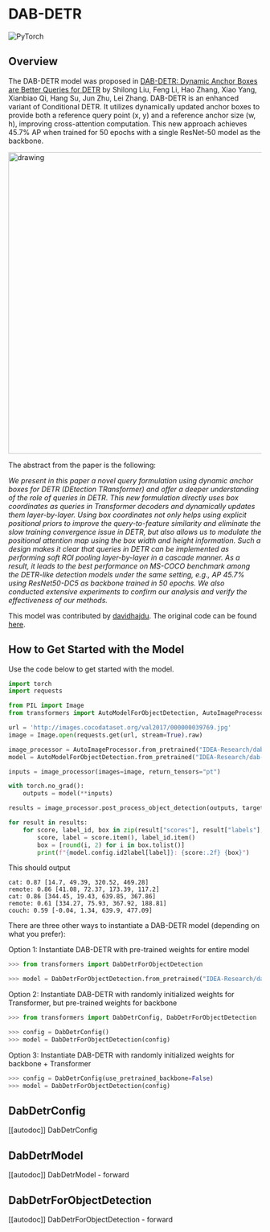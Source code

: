 <!--Copyright 2024 The HuggingFace Team. All rights reserved.

Licensed under the Apache License, Version 2.0 (the "License"); you may not use this file except in compliance with
the License. You may obtain a copy of the License at

http://www.apache.org/licenses/LICENSE-2.0

Unless required by applicable law or agreed to in writing, software distributed under the License is distributed on
an "AS IS" BASIS, WITHOUT WARRANTIES OR CONDITIONS OF ANY KIND, either express or implied. See the License for the
specific language governing permissions and limitations under the License.

⚠️ Note that this file is in Markdown but contain specific syntax for our doc-builder (similar to MDX) that may not be
rendered properly in your Markdown viewer.

-->

# DAB-DETR

<div class="flex flex-wrap space-x-1">
<img alt="PyTorch" src="https://img.shields.io/badge/PyTorch-DE3412?style=flat&logo=pytorch&logoColor=white">
</div>

## Overview

The DAB-DETR model was proposed in [DAB-DETR: Dynamic Anchor Boxes are Better Queries for DETR](https://huggingface.co/papers/2201.12329) by Shilong Liu, Feng Li, Hao Zhang, Xiao Yang, Xianbiao Qi, Hang Su, Jun Zhu, Lei Zhang.
DAB-DETR is an enhanced variant of Conditional DETR. It utilizes dynamically updated anchor boxes to provide both a reference query point (x, y) and a reference anchor size (w, h), improving cross-attention computation. This new approach achieves 45.7% AP when trained for 50 epochs with a single ResNet-50 model as the backbone.

<img src="https://huggingface.co/datasets/huggingface/documentation-images/resolve/main/transformers/model_doc/dab_detr_convergence_plot.png"
alt="drawing" width="600"/>

The abstract from the paper is the following:

*We present in this paper a novel query formulation using dynamic anchor boxes
for DETR (DEtection TRansformer) and offer a deeper understanding of the role
of queries in DETR. This new formulation directly uses box coordinates as queries
in Transformer decoders and dynamically updates them layer-by-layer. Using box
coordinates not only helps using explicit positional priors to improve the query-to-feature similarity and eliminate the slow training convergence issue in DETR,
but also allows us to modulate the positional attention map using the box width
and height information. Such a design makes it clear that queries in DETR can be
implemented as performing soft ROI pooling layer-by-layer in a cascade manner.
As a result, it leads to the best performance on MS-COCO benchmark among
the DETR-like detection models under the same setting, e.g., AP 45.7% using
ResNet50-DC5 as backbone trained in 50 epochs. We also conducted extensive
experiments to confirm our analysis and verify the effectiveness of our methods.*

This model was contributed by [davidhajdu](https://huggingface.co/davidhajdu).
The original code can be found [here](https://github.com/IDEA-Research/DAB-DETR).

## How to Get Started with the Model

Use the code below to get started with the model.

```python
import torch
import requests

from PIL import Image
from transformers import AutoModelForObjectDetection, AutoImageProcessor

url = 'http://images.cocodataset.org/val2017/000000039769.jpg' 
image = Image.open(requests.get(url, stream=True).raw)

image_processor = AutoImageProcessor.from_pretrained("IDEA-Research/dab-detr-resnet-50")
model = AutoModelForObjectDetection.from_pretrained("IDEA-Research/dab-detr-resnet-50")

inputs = image_processor(images=image, return_tensors="pt")

with torch.no_grad():
    outputs = model(**inputs)

results = image_processor.post_process_object_detection(outputs, target_sizes=torch.tensor([image.size[::-1]]), threshold=0.3)

for result in results:
    for score, label_id, box in zip(result["scores"], result["labels"], result["boxes"]):
        score, label = score.item(), label_id.item()
        box = [round(i, 2) for i in box.tolist()]
        print(f"{model.config.id2label[label]}: {score:.2f} {box}")
```
This should output
```
cat: 0.87 [14.7, 49.39, 320.52, 469.28]
remote: 0.86 [41.08, 72.37, 173.39, 117.2]
cat: 0.86 [344.45, 19.43, 639.85, 367.86]
remote: 0.61 [334.27, 75.93, 367.92, 188.81]
couch: 0.59 [-0.04, 1.34, 639.9, 477.09]
```

There are three other ways to instantiate a DAB-DETR model (depending on what you prefer):

Option 1: Instantiate DAB-DETR with pre-trained weights for entire model
```py
>>> from transformers import DabDetrForObjectDetection

>>> model = DabDetrForObjectDetection.from_pretrained("IDEA-Research/dab-detr-resnet-50")
```

Option 2: Instantiate DAB-DETR with randomly initialized weights for Transformer, but pre-trained weights for backbone
```py
>>> from transformers import DabDetrConfig, DabDetrForObjectDetection

>>> config = DabDetrConfig()
>>> model = DabDetrForObjectDetection(config)
```
Option 3: Instantiate DAB-DETR with randomly initialized weights for backbone + Transformer
```py
>>> config = DabDetrConfig(use_pretrained_backbone=False)
>>> model = DabDetrForObjectDetection(config)
```


## DabDetrConfig

[[autodoc]] DabDetrConfig

## DabDetrModel

[[autodoc]] DabDetrModel
    - forward

## DabDetrForObjectDetection

[[autodoc]] DabDetrForObjectDetection
    - forward
